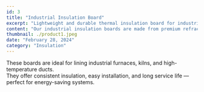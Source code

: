 ```yaml
---
id: 3
title: "Industrial Insulation Board"
excerpt: "Lightweight and durable thermal insulation board for industrial ovens and furnaces."
content: "Our industrial insulation boards are made from premium refractory fibers, providing excellent thermal resistance and structural integrity. They help minimize heat loss, improve safety, and enhance energy efficiency."
thumbnail: ./product1.jpeg
date: "February 28, 2024"
category: "Insulation"
---
```


These boards are ideal for lining industrial furnaces, kilns, and high-temperature ducts.  
They offer consistent insulation, easy installation, and long service life — perfect for energy-saving systems.
